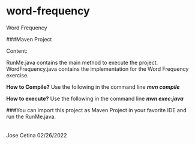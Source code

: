 # word-frequency
Word Frequency

###Maven Project

Content:

RunMe.java contains the main method to execute the project.
WordFrequency.java contains the implementation for the Word Frequency exercise.

**How to Compile?** Use the following in the command line
***mvn compile***

**How to execute?** Use the following in the command line
***mvn exec:java***


###You can import this project as Maven Project in your favorite IDE and run the RunMe.java.

######
Jose Cetina
02/26/2022
